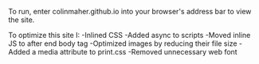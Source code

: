 To run, enter colinmaher.github.io into your browser's address bar to view the site.

To optimize this site I:
  -Inlined CSS
  -Added async to scripts
  -Moved inline JS to after end body tag
  -Optimized images by reducing their file size
  -Added a media attribute to print.css
  -Removed unnecessary web font

